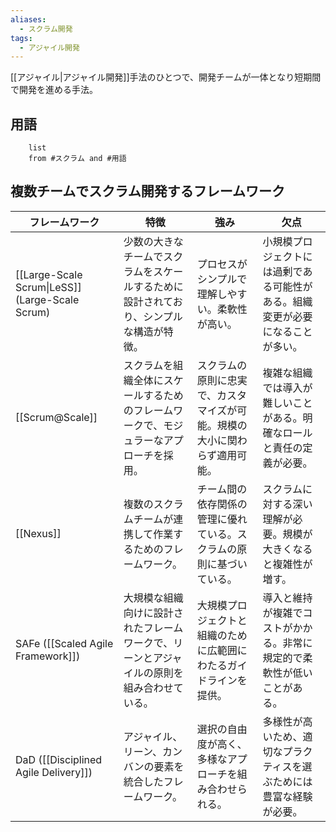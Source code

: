 ```yaml
---
aliases:
  - スクラム開発
tags:
  - アジャイル開発
---
```

[[アジャイル|アジャイル開発]]手法のひとつで、開発チームが一体となり短期間で開発を進める手法。
## 用語
``` dataview
    list
    from #スクラム and #用語 
```



## 複数チームでスクラム開発するフレームワーク

| フレームワーク                                         | 特徴                                            | 強み                                    | 欠点                                      |
| ----------------------------------------------- | --------------------------------------------- | ------------------------------------- | --------------------------------------- |
| [[Large-Scale Scrum\|LeSS]] (Large-Scale Scrum) | 少数の大きなチームでスクラムをスケールするために設計されており、シンプルな構造が特徴。   | プロセスがシンプルで理解しやすい。柔軟性が高い。              | 小規模プロジェクトには過剰である可能性がある。組織変更が必要になることが多い。 |
| [[Scrum@Scale]]                                 | スクラムを組織全体にスケールするためのフレームワークで、モジュラーなアプローチを採用。   | スクラムの原則に忠実で、カスタマイズが可能。規模の大小に関わらず適用可能。 | 複雑な組織では導入が難しいことがある。明確なロールと責任の定義が必要。     |
| [[Nexus]]                                       | 複数のスクラムチームが連携して作業するためのフレームワーク。                | チーム間の依存関係の管理に優れている。スクラムの原則に基づいている。    | スクラムに対する深い理解が必要。規模が大きくなると複雑性が増す。        |
| SAFe ([[Scaled Agile Framework]])               | 大規模な組織向けに設計されたフレームワークで、リーンとアジャイルの原則を組み合わせている。 | 大規模プロジェクトと組織のために広範囲にわたるガイドラインを提供。     | 導入と維持が複雑でコストがかかる。非常に規定的で柔軟性が低いことがある。    |
| DaD ([[Disciplined Agile Delivery]])            | アジャイル、リーン、カンバンの要素を統合したフレームワーク。                | 選択の自由度が高く、多様なアプローチを組み合わせられる。          | 多様性が高いため、適切なプラクティスを選ぶためには豊富な経験が必要。      |